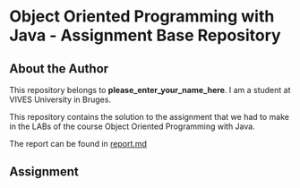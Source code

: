 # Object Oriented Programming with Java - Assignment Base Repository

## About the Author

This repository belongs to **please_enter_your_name_here**. I am a student at VIVES University in Bruges.

This repository contains the solution to the assignment that we had to make in the LABs of the course Object Oriented Programming with Java.

The report can be found in [report.md](./report.md)

## Assignment

<!-- Assignment description placeholder -->
